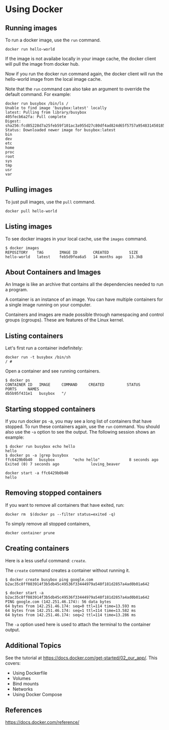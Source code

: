 # Using Docker

## Running images

To run a docker image, use the `run` command.

```
docker run hello-world
```

If the image is not availabe locally in your image cache, the docker client will pull the image from docker hub.

Now if you run the docker run command again, the docker client will run the hello-world image from the local image cache.

Note that the `run` command can also take an argument to override the default command. For example:

```
docker run busybox /bin/ls /      
Unable to find image 'busybox:latest' locally
latest: Pulling from library/busybox
405fecb6a2fa: Pull complete 
Digest: sha256:fcd85228d7a25feb59f101ac3a955d27c80df4ad824d65f5757a954831450185
Status: Downloaded newer image for busybox:latest
bin
dev
etc
home
proc
root
sys
tmp
usr
var
```

## Pulling images

To just pull images, use the `pull` command.

```
docker pull hello-world
```

## Listing images

To see docker images in your local cache, use the `images` command.

```
$ docker images
REPOSITORY    TAG       IMAGE ID       CREATED         SIZE
hello-world   latest    feb5d9fea6a5   14 months ago   13.3kB
```

## About Containers and Images

An Image is like an archive that contains all the dependencies needed to run a program.

A container is an instance of an image. You can have multiple containers for a single image running on your computer.

Containers and images are made possible through namespacing and control groups (cgroups). These are features of the Linux kernel. 

## Listing containers

Let's first run a container indefinitely:

```
docker run -t busybox /bin/sh
/ #
```

Open a container and see running containers.

```
$ docker ps
CONTAINER ID   IMAGE     COMMAND     CREATED          STATUS          PORTS     NAMES
db5b95f431e1   busybox   "/
```

## Starting stopped containers

If you run docker ps -a, you may see a long list of containers that have stopped. To run these containers again, use the `run` command. You should also use the -`a` option to see the output. The following session shows an example:

```
$ docker run busybox echo hello
hello
$ docker ps -a |grep busybox
ffc6429b0b40   busybox        "echo hello"             8 seconds ago   Exited (0) 7 seconds ago              loving_beaver

docker start -a ffc6429b0b40
hello
```

## Removing stopped containers

If you want to remove all containers that have exited, run: 

```
docker rm  $(docker ps --filter status=exited -q)
```

To simply remove all stopped containers, 

```
docker container prune
```

## Creating containers

Here is a less useful command: `create`.

The `create` command creates a container without running it.

```
$ docker create busybox ping google.com
b2ac35c8ff083914f3b5db45c49536f33444979a548f181d2857a4ad0b01a642

$ docker start -a b2ac35c8ff083914f3b5db45c49536f33444979a548f181d2857a4ad0b01a642
PING google.com (142.251.46.174): 56 data bytes
64 bytes from 142.251.46.174: seq=0 ttl=114 time=13.593 ms
64 bytes from 142.251.46.174: seq=1 ttl=114 time=13.582 ms
64 bytes from 142.251.46.174: seq=2 ttl=114 time=13.286 ms
```

The `-a` option used here is used to attach the terminal to the container output.

## Additional Topics

See the tutorial at https://docs.docker.com/get-started/02_our_app/. This covers:

- Using Dockerfile
- Volumes
- Bind mounts
- Networks
- Using Docker Compose

## References

https://docs.docker.com/reference/